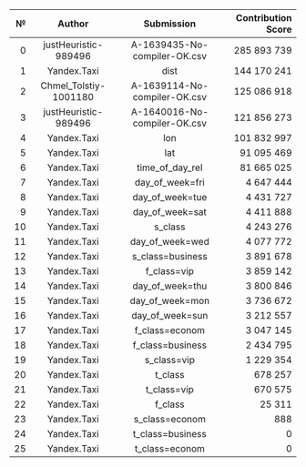 | №    | Author | Submission | Contribution Score |
| ---: | :---:  | :---: | ---: |
| 0 | justHeuristic-989496|A-1639435-No-compiler-OK.csv | 285 893 739 |
| 1 | Yandex.Taxi | dist | 144 170 241 |
| 2 | Chmel_Tolstiy-1001180|A-1639114-No-compiler-OK.csv | 125 086 918 |
| 3 | justHeuristic-989496|A-1640016-No-compiler-OK.csv | 121 856 273 |
| 4 | Yandex.Taxi | lon | 101 832 997 |
| 5 | Yandex.Taxi | lat | 91 095 469 |
| 6 | Yandex.Taxi | time_of_day_rel | 81 665 025 |
| 7 | Yandex.Taxi | day_of_week=fri | 4 647 444 |
| 8 | Yandex.Taxi | day_of_week=tue | 4 431 727 |
| 9 | Yandex.Taxi | day_of_week=sat | 4 411 888 |
| 10 | Yandex.Taxi | s_class | 4 243 276 |
| 11 | Yandex.Taxi | day_of_week=wed | 4 077 772 |
| 12 | Yandex.Taxi | s_class=business | 3 891 678 |
| 13 | Yandex.Taxi | f_class=vip | 3 859 142 |
| 14 | Yandex.Taxi | day_of_week=thu | 3 800 846 |
| 15 | Yandex.Taxi | day_of_week=mon | 3 736 672 |
| 16 | Yandex.Taxi | day_of_week=sun | 3 212 557 |
| 17 | Yandex.Taxi | f_class=econom | 3 047 145 |
| 18 | Yandex.Taxi | f_class=business | 2 434 795 |
| 19 | Yandex.Taxi | s_class=vip | 1 229 354 |
| 20 | Yandex.Taxi | t_class | 678 257 |
| 21 | Yandex.Taxi | t_class=vip | 670 575 |
| 22 | Yandex.Taxi | f_class | 25 311 |
| 23 | Yandex.Taxi | s_class=econom | 888 |
| 24 | Yandex.Taxi | t_class=business | 0 |
| 25 | Yandex.Taxi | t_class=econom | 0 |
